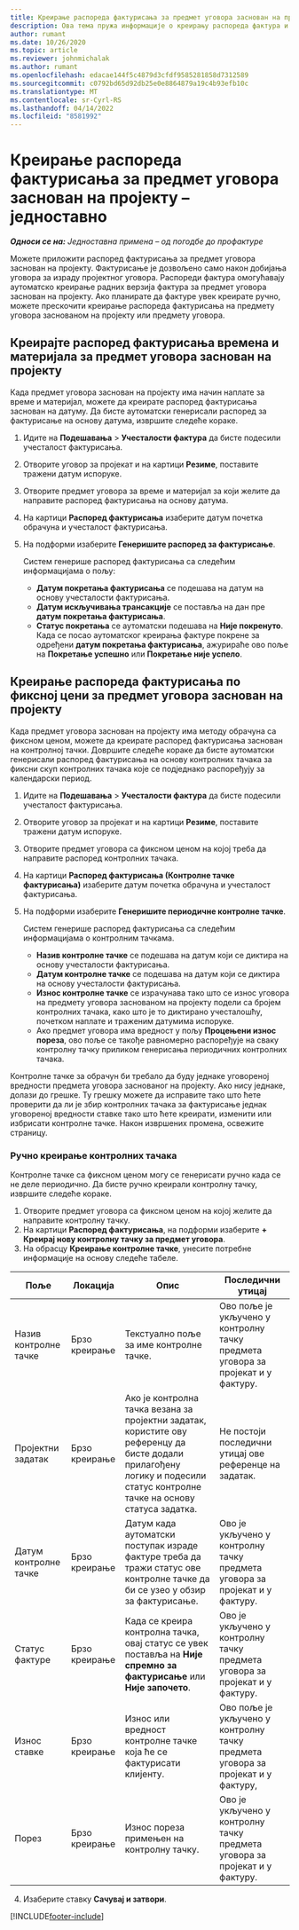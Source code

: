 ```yaml
---
title: Креирање распореда фактурисања за предмет уговора заснован на пројекту – једноставно
description: Ова тема пружа информације о креирању распореда фактура и контролних тачака.
author: rumant
ms.date: 10/26/2020
ms.topic: article
ms.reviewer: johnmichalak
ms.author: rumant
ms.openlocfilehash: edacae144f5c4879d3cfdf9585281858d7312589
ms.sourcegitcommit: c0792bd65d92db25e0e8864879a19c4b93efb10c
ms.translationtype: MT
ms.contentlocale: sr-Cyrl-RS
ms.lasthandoff: 04/14/2022
ms.locfileid: "8581992"
---
```

# <a name="create-invoice-schedules-on-a-project-based-contract-line---lite"></a>Креирање распореда фактурисања за предмет уговора заснован на пројекту – једноставно

_**Односи се на:** Једноставна примена – од погодбе до профактуре_

Можете приложити распоред фактурисања за предмет уговора заснован на пројекту. Фактурисање је дозвољено само након добијања уговора за израду пројектног уговора. Распореди фактура омогућавају аутоматско креирање радних верзија фактура за предмет уговора заснован на пројекту. Ако планирате да фактуре увек креирате ручно, можете прескочити креирање распореда фактурисања на предмету уговора заснованом на пројекту или предмету уговора.

## <a name="create-a-time-and-material-invoice-schedule-for-a-project-based-contract-line"></a>Креирајте распоред фактурисања времена и материјала за предмет уговора заснован на пројекту

Када предмет уговора заснован на пројекту има начин наплате за време и материјал, можете да креирате распоред фактурисања заснован на датуму. Да бисте аутоматски генерисали распоред за фактурисање на основу датума, извршите следеће кораке.

1. Идите на **Подешавања** > **Учесталости фактура** да бисте подесили учесталост фактурисања.
2. Отворите уговор за пројекат и на картици **Резиме**, поставите тражени датум испоруке.
3. Отворите предмет уговора за време и материјал за који желите да направите распоред фактурисања на основу датума. 
4. На картици **Распоред фактурисања** изаберите датум почетка обрачуна и учесталост фактурисања. 
5. На подформи изаберите **Генеришите распоред за фактурисање**.

    Систем генерише распоред фактурисања са следећим информацијама о пољу:

    - **Датум покретања фактурисања** се подешава на датум на основу учесталости фактурисања.
    - **Датум искључивања трансакције** се поставља на дан пре **датум покретања фактурисања**.
    - **Статус покретања** се аутоматски подешава на **Није покренуто**. Када се посао аутоматског креирања фактуре покрене за одређени **датум покретања фактурисања**, ажурираће ово поље на **Покретање успешно** или **Покретање није успело**.

## <a name="create-a-fixed-price-invoice-schedule-for-a-project-based-contract-line"></a>Креирање распореда фактурисања по фиксној цени за предмет уговора заснован на пројекту

Када предмет уговора заснован на пројекту има методу обрачуна са фиксном ценом, можете да креирате распоред фактурисања заснован на контролној тачки. Довршите следеће кораке да бисте аутоматски генерисали распоред фактурисања на основу контролних тачака за фиксни скуп контролних тачака које се подједнако распоређују за календарски период.

1. Идите на **Подешавања** > **Учесталости фактура** да бисте подесили учесталост фактурисања.
2. Отворите уговор за пројекат и на картици **Резиме**, поставите тражени датум испоруке.
3. Отворите предмет уговора са фиксном ценом на којој треба да направите распоред контролних тачака. 
4. На картици **Распоред фактурисања (Контролне тачке фактурисања)** изаберите датум почетка обрачуна и учесталост фактурисања. 
5. На подформи изаберите **Генеришите периодичне контролне тачке**.

    Систем генерише распоред фактурисања са следећим информацијама о контролним тачкама.

    - **Назив контролне тачке** се подешава на датум који се диктира на основу учесталости фактурисања.
    - **Датум контролне тачке** се подешава на датум који се диктира на основу учесталости фактурисања.
    - **Износ контролне тачке** се израчунава тако што се износ уговора на предмету уговора заснованом на пројекту подели са бројем контролних тачака, како што је то диктирано учесталошћу, почетком наплате и траженим датумима испоруке.
    - Ако предмет уговора има вредност у пољу **Процењени износ пореза**, ово поље се такође равномерно распоређује на сваку контролну тачку приликом генерисања периодичних контролних тачака.

Контролне тачке за обрачун би требало да буду једнаке уговореној вредности предмета уговора заснованог на пројекту. Ако нису једнаке, долази до грешке. Ту грешку можете да исправите тако што ћете проверити да ли је збир контролних тачака за фактурисање једнак уговореној вредности ставке тако што ћете креирати, изменити или избрисати контролне тачке. Након извршених промена, освежите страницу.

### <a name="manually-create-milestones"></a>Ручно креирање контролних тачака

Контролне тачке са фиксном ценом могу се генерисати ручно када се не деле периодично. Да бисте ручно креирали контролну тачку, извршите следеће кораке.

1. Отворите предмет уговора са фиксном ценом на којој желите да направите контролну тачку. 
2. На картици **Распоред фактурисања**, на подформи изаберите **+ Креирај нову контролну тачку за предмет уговора**.
3. На обрасцу **Креирање контролне тачке**, унесите потребне информације на основу следеће табеле. 

| Поље | Локација | Опис | Последични утицај |
| --- | --- | --- | --- |
| Назив контролне тачке | Брзо креирање | Текстуално поље за име контролне тачке. | Ово поље је укључено у контролну тачку предмета уговора за пројекат и у фактуру. |
| Пројектни задатак | Брзо креирање | Ако је контролна тачка везана за пројектни задатак, користите ову референцу да бисте додали прилагођену логику и подесили статус контролне тачке на основу статуса задатка. | Не постоји последични утицај ове референце на задатак. |
| Датум контролне тачке | Брзо креирање | Датум када аутоматски поступак израде фактуре треба да тражи статус ове контролне тачке да би се узео у обзир за фактурисање. | Ово је укључено у контролну тачку предмета уговора за пројекат и у фактуру. |
| Статус фактуре | Брзо креирање | Када се креира контролна тачка, овај статус се увек поставља на **Није спремно за фактурисање** или **Није започето**. | Ово је укључено у контролну тачку предмета уговора за пројекат и у фактуру. |
| Износ ставке | Брзо креирање | Износ или вредност контролне тачке која ће се фактурисати клијенту. | Ово поље је укључено у контролну тачку предмета уговора за пројекат и у фактуру, |
| Порез | Брзо креирање | Износ пореза примењен на контролну тачку. | Ово је укључено у контролну тачку предмета уговора за пројекат и у фактуру. |

4. Изаберите ставку **Сачувај и затвори**.


[!INCLUDE[footer-include](../../includes/footer-banner.md)]